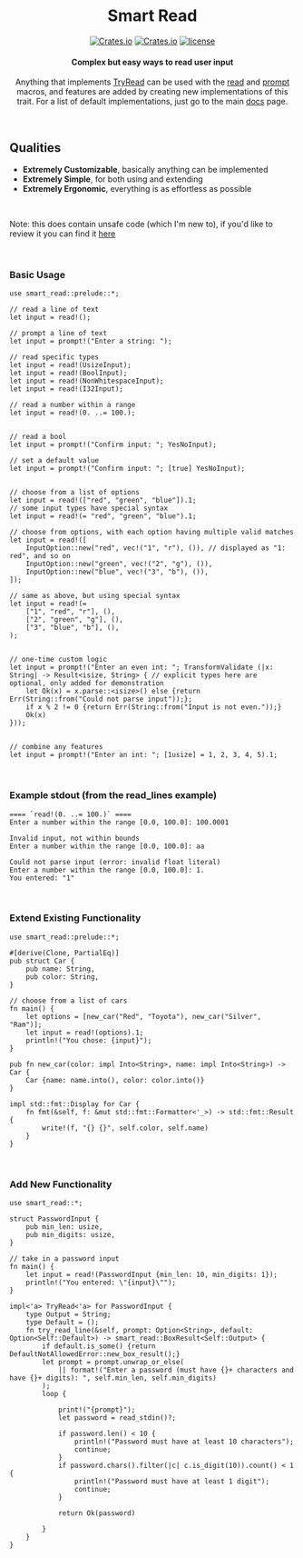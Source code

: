 <center>

# Smart Read

[![Crates.io](https://img.shields.io/crates/v/smart-read.svg)](https://crates.io/crates/smart-read)
[![Crates.io](https://img.shields.io/crates/d/smart-read.svg)](https://crates.io/crates/smart-read)
[![license](https://img.shields.io/badge/license-MIT-blue.svg)](https://github.com/What42Pizza/rust-smart-read/blob/main/LICENSE)

#### Complex but easy ways to read user input

Anything that implements [TryRead](https://docs.rs/smart-read/latest/smart_read/trait.TryRead.html) can be used with the [read](https://docs.rs/smart-read/latest/smart_read/macro.read.html) and [prompt](https://docs.rs/smart-read/latest/smart_read/macro.prompt.html) macros, and features are added by creating new implementations of this trait. For a list of default implementations, just go to the main [docs](https://docs.rs/smart-read/latest/smart_read/) page.

</center>

<br>

## Qualities

- **Extremely Customizable**, basically anything can be implemented
- **Extremely Simple**, for both using and extending
- **Extremely Ergonomic**, everything is as effortless as possible

<br>

Note: this does contain unsafe code (which I'm new to), if you'd like to review it you can find it [here](https://github.com/What42Pizza/rust-smart-read/blob/main/src/unsafe_utils.rs)

<br>

### Basic Usage

```
use smart_read::prelude::*;

// read a line of text
let input = read!();

// prompt a line of text
let input = prompt!("Enter a string: ");

// read specific types
let input = read!(UsizeInput);
let input = read!(BoolInput);
let input = read!(NonWhitespaceInput);
let input = read!(I32Input);

// read a number within a range
let input = read!(0. ..= 100.);


// read a bool
let input = prompt!("Confirm input: "; YesNoInput);

// set a default value
let input = prompt!("Confirm input: "; [true] YesNoInput);


// choose from a list of options
let input = read!(["red", "green", "blue"]).1;
// some input types have special syntax
let input = read!(= "red", "green", "blue").1;

// choose from options, with each option having multiple valid matches
let input = read!([
	InputOption::new("red", vec!("1", "r"), ()), // displayed as "1: red", and so on
	InputOption::new("green", vec!("2", "g"), ()),
	InputOption::new("blue", vec!("3", "b"), ()),
]);

// same as above, but using special syntax
let input = read!(=
	["1", "red", "r"], (),
	["2", "green", "g"], (),
	["3", "blue", "b"], (),
);


// one-time custom logic
let input = prompt!("Enter an even int: "; TransformValidate (|x: String| -> Result<isize, String> { // explicit types here are optional, only added for demonstration
	let Ok(x) = x.parse::<isize>() else {return Err(String::from("Could not parse input"));};
	if x % 2 != 0 {return Err(String::from("Input is not even."));}
	Ok(x)
}));


// combine any features
let input = prompt!("Enter an int: "; [1usize] = 1, 2, 3, 4, 5).1;
```

<br>

### Example stdout (from the read_lines example)

```
==== `read!(0. ..= 100.)` ====
Enter a number within the range [0.0, 100.0]: 100.0001

Invalid input, not within bounds
Enter a number within the range [0.0, 100.0]: aa 

Could not parse input (error: invalid float literal)
Enter a number within the range [0.0, 100.0]: 1.
You entered: "1"
```

<br>

### Extend Existing Functionality

```
use smart_read::prelude::*;

#[derive(Clone, PartialEq)]
pub struct Car {
	pub name: String,
	pub color: String,
}

// choose from a list of cars
fn main() {
	let options = [new_car("Red", "Toyota"), new_car("Silver", "Ram")];
	let input = read!(options).1;
	println!("You chose: {input}");
}

pub fn new_car(color: impl Into<String>, name: impl Into<String>) -> Car {
	Car {name: name.into(), color: color.into()}
}

impl std::fmt::Display for Car {
	fn fmt(&self, f: &mut std::fmt::Formatter<'_>) -> std::fmt::Result {
		write!(f, "{} {}", self.color, self.name)
	}
}
```

<br>

### Add New Functionality

```
use smart_read::*;

struct PasswordInput {
	pub min_len: usize,
	pub min_digits: usize,
}

// take in a password input
fn main() {
	let input = read!(PasswordInput {min_len: 10, min_digits: 1});
	println!("You entered: \"{input}\"");
}

impl<'a> TryRead<'a> for PasswordInput {
	type Output = String;
	type Default = ();
	fn try_read_line(&self, prompt: Option<String>, default: Option<Self::Default>) -> smart_read::BoxResult<Self::Output> {
		if default.is_some() {return DefaultNotAllowedError::new_box_result();}
		let prompt = prompt.unwrap_or_else(
			|| format!("Enter a password (must have {}+ characters and have {}+ digits): ", self.min_len, self.min_digits)
		);
		loop {
			
			print!("{prompt}");
			let password = read_stdin()?;
			
			if password.len() < 10 {
				println!("Password must have at least 10 characters");
				continue;
			}
			if password.chars().filter(|c| c.is_digit(10)).count() < 1 {
				println!("Password must have at least 1 digit");
				continue;
			}
			
			return Ok(password)
			
		}
	}
}
```
